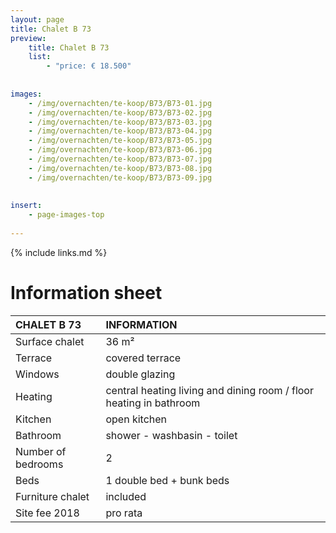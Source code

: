 ```yaml
---
layout: page
title: Chalet B 73
preview: 
    title: Chalet B 73
    list:
        - "price: € 18.500"
        
        
images:
    - /img/overnachten/te-koop/B73/B73-01.jpg
    - /img/overnachten/te-koop/B73/B73-02.jpg
    - /img/overnachten/te-koop/B73/B73-03.jpg
    - /img/overnachten/te-koop/B73/B73-04.jpg
    - /img/overnachten/te-koop/B73/B73-05.jpg
    - /img/overnachten/te-koop/B73/B73-06.jpg
    - /img/overnachten/te-koop/B73/B73-07.jpg
    - /img/overnachten/te-koop/B73/B73-08.jpg
    - /img/overnachten/te-koop/B73/B73-09.jpg
    
    
insert:
    - page-images-top
    
---
```


{% include links.md %}



# Information sheet

CHALET B 73                | INFORMATION       | 
:---------------------------|:------------|
Surface chalet          | 36 m²
Terrace                      |covered terrace 
Windows                       |double glazing
Heating          |central heating living and dining room / floor heating in bathroom
Kitchen                     |open kitchen
Bathroom                   |shower - washbasin - toilet
Number of bedrooms         |2
Beds            |1 double bed + bunk beds
Furniture chalet             |included
Site fee 2018  |pro rata

